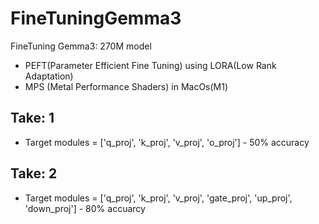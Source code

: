 # FineTuningGemma3
FineTuning Gemma3: 270M model 
- PEFT(Parameter Efficient Fine Tuning) using LORA(Low Rank Adaptation)
- MPS (Metal Performance Shaders) in MacOs(M1)
## Take: 1
- Target modules = ['q_proj', 'k_proj', 'v_proj', 'o_proj'] - 50% accuracy
## Take: 2
- Target modules = ['q_proj', 'k_proj', 'v_proj', 'gate_proj', 'up_proj', 'down_proj'] - 80% accuarcy

